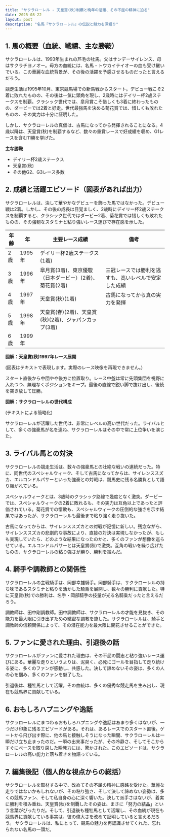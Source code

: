 ```yaml
---
title: "サクラローレル - 天皇賞(秋)制覇と晩年の活躍、その不屈の精神に迫る"
date: 2025-08-22
layout: post
description: "名馬『サクラローレル』の伝説と魅力を深堀り"
---
```


## 1. 馬の概要（血統、戦績、主な勝鞍）

サクラローレルは、1993年生まれの芦毛の牡馬。父はサンデーサイレンス、母はサクラチヨノオー。母方の血統には、名馬・トウカイテイオーの血も受け継いでいる。この華麗な血統背景が、その後の活躍を予感させるものだったと言えるだろう。

競走生活は1995年10月、東京競馬場での新馬戦からスタート。デビュー戦こそ2着に敗れたものの、その後は一気に頭角を現し、2歳時にはデイリー杯2歳ステークスを制覇。クラシック世代では、皐月賞こそ惜しくも3着に終わったものの、ダービーでは2着と好走。世代最強馬を決める菊花賞では、惜しくも敗れたものの、その実力は十分に証明した。

しかし、サクラローレルの真価は、古馬になってから発揮されることになる。4歳以降は、天皇賞(秋)を制覇するなど、数々の重賞レースで好成績を収め、G1レースを含む11勝を挙げた。

**主な勝鞍**

* デイリー杯2歳ステークス
* 天皇賞(秋)
* その他G2、G3レース多数


## 2. 成績と活躍エピソード（図表があれば出力）

サクラローレルは、決して華やかなデビューを飾った馬ではなかった。デビュー戦は2着。しかし、その後の成長は目覚ましく、2歳時にデイリー杯2歳ステークスを制覇すると、クラシック世代ではダービー2着、菊花賞では惜しくも敗れたものの、その強靭なスタミナと粘り強いレース運びで存在感を示した。

| 年齢 | 年 | 主要レース成績 | 備考 |
|---|---|---|---|
| 2歳 | 1995年 | デイリー杯2歳ステークス(1着) |  |
| 3歳 | 1996年 | 皐月賞(3着)、東京優駿（日本ダービー）(2着)、菊花賞(2着) | 三冠レースでは勝利を逃すも、高いレベルで安定した成績 |
| 4歳 | 1997年 | 天皇賞(秋)(1着) | 古馬になってから真の実力を発揮 |
| 5歳 | 1998年 |  天皇賞(春)(2着)、天皇賞(秋)(2着)、ジャパンカップ(3着) |  |
| 6歳 | 1999年 |  |  |


**図解：天皇賞(秋)1997年レース展開**

(図表はテキストで表現します。実際のレース映像を再現できません。)

スタート直後から中団やや後方に位置取り。レース中盤は常に先頭集団を視野に入れつつ、無理なくポジションをキープ。最後の直線で鋭い脚で抜け出し、後続を突き放して圧勝。


**図解：サクラローレルの世代構成**

(テキストによる簡略化)

サクラローレルが活躍した世代は、非常にレベルの高い世代だった。ライバルとして、多くの強豪馬が名を連ね、サクラローレルはその中で常に上位争いを演じた。


## 3. ライバル馬との対決

サクラローレルの競走生活は、数々の強豪馬との壮絶な戦いの連続だった。特に、同世代のスペシャルウィーク、そして古馬になってからは、サイレンススズカ、エルコンドルパサーといった強豪との対戦は、競馬史に残る名勝負として語り継がれている。

スペシャルウィークとは、3歳時のクラシック路線で幾度となく激突。ダービーでは、スペシャルウィークの2着に敗れるも、その実力は互角以上であったと評価されている。菊花賞での惜敗も、スペシャルウィークの圧倒的な強さを示す結果ではあったが、サクラローレルも最後まで粘り強く走り抜いた。

古馬になってからは、サイレンススズカとの対戦が記憶に新しい。残念ながら、サイレンススズカの悲劇的な事故により、直接の対決は実現しなかったが、もしも実現していたら、どのような結果になったのかと、多くのファンが想像を巡らせている。エルコンドルパサーとは天皇賞(秋)で激突。互角の戦いを繰り広げたものの、サクラローレルの粘り強さが勝り、勝利を掴んだ。


## 4. 騎手や調教師との関係性

サクラローレルの主戦騎手は、岡部幸雄騎手。岡部騎手は、サクラローレルの持ち味であるスタミナと粘りを活かした騎乗を展開し、数々の勝利に貢献した。特に天皇賞(秋)での勝利は、名手・岡部騎手の技量が光る名騎乗だったと言えるだろう。

調教師は、田中剛調教師。田中調教師は、サクラローレルの才能を見抜き、その能力を最大限に引き出すための緻密な調教を施した。サクラローレルは、騎手と調教師の信頼関係によって、その潜在能力を最大限に開花させることができた。


## 5. ファンに愛された理由、引退後の話

サクラローレルがファンに愛された理由は、その不屈の闘志と粘り強いレース運びにある。華麗な走りというよりは、泥臭く、必死にゴールを目指して走り続ける姿に、多くのファンが感動し、共感した。決して諦めないその姿は、多くの人の心を掴み、多くのファンを魅了した。

引退後は、種牡馬として活躍。その血統は、多くの優秀な競走馬を生み出し、現在も競馬界に貢献している。


## 6. おもしろハプニングや逸話

サクラローレルにまつわるおもしろハプニングや逸話はあまり多くはないが、一つだけ印象に残るエピソードがある。それは、あるレースでのスタート直後。ゲートから飛び出す際に、他の馬と接触しそうになった瞬間、サクラローレルは一瞬だけ立ち止まったのだ。一瞬の出来事だったが、その冷静さ、そしてそこからすぐにペースを取り戻した瞬発力には、驚かされた。このエピソードは、サクラローレルの高い能力と落ち着きを物語っている。


## 7. 編集後記（個人的な視点からの総括）

サクラローレルを取材する中で、改めてその不屈の精神に感銘を受けた。華麗な走りではないかもしれないが、その粘り強さ、そして決して諦めない姿勢は、多くの競馬ファン、そして私自身の心に深く響いた。決して派手さはないが、着実に勝利を積み重ね、天皇賞(秋)を制覇したその姿は、まさに「努力の結晶」という言葉がぴったりだ。そして、引退後も種牡馬として活躍し、その血統が現在も競馬界に貢献している事実は、彼の偉大さを改めて証明していると言えるだろう。  サクラローレルは、私にとって、競馬の魅力を再認識させてくれた、忘れられない名馬の一頭だ。
